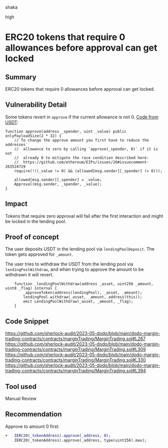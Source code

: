 shaka

high

# ERC20 tokens that require 0 allowances before approval can get locked

## Summary

ERC20 tokens that require 0 allowances before approval can get locked.

## Vulnerability Detail

Some tokens revert in `approve` if the current allowance is not 0. 
[Code from USDT](https://etherscan.io/token/0xdac17f958d2ee523a2206206994597c13d831ec7#code):
```solidity
function approve(address _spender, uint _value) public onlyPayloadSize(2 * 32) {
    // To change the approve amount you first have to reduce the addresses`
    //  allowance to zero by calling `approve(_spender, 0)` if it is not
    //  already 0 to mitigate the race condition described here:
    //  https://github.com/ethereum/EIPs/issues/20#issuecomment-263524729
    require(!((_value != 0) && (allowed[msg.sender][_spender] != 0)));

    allowed[msg.sender][_spender] = _value;
    Approval(msg.sender, _spender, _value);
}
```

## Impact

Tokens that require zero approval will fail after the first interaction and might be locked in the lending pool.

## Proof of concept

The user deposits USDT in the lending pool via `lendingPoolDeposit`. The token gets approved for `_amount`.

The user tries to withdraw the USDT from the lending pool via `lendingPoolWithdraw`, and when trying to approve the amount to be withdrawn it will revert.
```solidity
    function _lendingPoolWithdraw(address _asset, uint256 _amount, uint8 _flag) internal {
        _approveToken(address(lendingPool), _asset, _amount);
        lendingPool.withdraw(_asset, _amount, address(this));
        emit LendingPoolWithdraw(_asset, _amount, _flag);
    }
```

## Code Snippet

https://github.com/sherlock-audit/2023-05-dodo/blob/main/dodo-margin-trading-contracts/contracts/marginTrading/MarginTrading.sol#L267
https://github.com/sherlock-audit/2023-05-dodo/blob/main/dodo-margin-trading-contracts/contracts/marginTrading/MarginTrading.sol#L309
https://github.com/sherlock-audit/2023-05-dodo/blob/main/dodo-margin-trading-contracts/contracts/marginTrading/MarginTrading.sol#L330
https://github.com/sherlock-audit/2023-05-dodo/blob/main/dodo-margin-trading-contracts/contracts/marginTrading/MarginTrading.sol#L394

## Tool used

Manual Review

## Recommendation

Approve to amount 0 first:
```diff
+   IERC20(_tokenAddress).approve(_address, 0);
    IERC20(_tokenAddress).approve(_address, type(uint256).max);
```